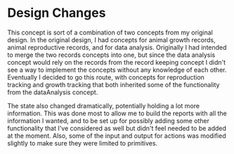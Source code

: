 # Design Changes  
This concept is sort of a combination of two concepts from my original design. In the original design, I had concepts for animal growth records, animal reproductive records, and for data analysis. Originally I had intended to merge the two records concepts into one, but since the data analysis concept would rely on the records from the record keeping concept I didn't see a way to implement the concepts without any knowledge of each other. Eventually I decided to go this route, with concepts for reproduction tracking and growth tracking that both inherited some of the functionality from the dataAnalysis concept.  

The state also changed dramatically, potentially holding a lot more information. This was done most to allow me to build the reports with all the information I wanted, and to be set up for possibly adding some other functionality that I've considered as well but didn't feel needed to be added at the moment. Also, some of the input and output for actions was modified slightly to make sure they were limited to primitives.  